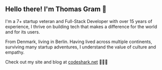 ## Hello there! I'm Thomas Gram 👋

I'm a 7+ startup veteran and Full-Stack Developer with over 15 years of experience, I thrive on building tech that makes a difference for the world and for its users.

From Denmark, living in Berlin. Having lived across multiple continents, surviving many startup adventures, I understand the value of culture and empathy.

Check out my site and blog at [codeshark.net](https://codeshark.net) 🤜💥🤛

